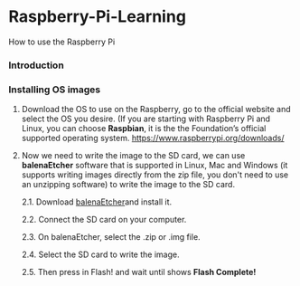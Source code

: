 # Raspberry-Pi-Learning
How to use the Raspberry Pi

### Introduction


### Installing OS images
1. Download the OS to use on the Raspberry, go to the official website and select the OS you desire. (If you are starting with Raspberry Pi and Linux, you can choose **Raspbian**, it is the the Foundation’s official supported operating system.
https://www.raspberrypi.org/downloads/
	
2. Now we need to write the image to the SD card, we can use **balenaEtcher** software that is supported in Linux, Mac and Windows (it supports writing images directly from the zip file, you don't need to use an unzipping software) to write the image to the SD card.

	2.1. Download [balenaEtcher](https://www.balena.io/etcher/)and install it.
	
	2.2. Connect the SD card on your computer.
	
	2.3. On balenaEtcher, select the .zip or .img file.
	
	2.4. Select the SD card to write the image.
	
	2.5. Then press in Flash! and wait until shows **Flash Complete!**
			
			
